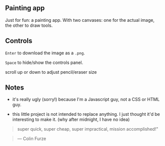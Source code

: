 ## Painting app

Just for fun: a painting app. With two canvases: one for the actual image, the other to draw tools.

## Controls

`Enter` to download the image as a `.png`.

`Space` to hide/show the controls panel.

scroll up or down to adjust pencil/eraser size

## Notes

* it's really ugly (sorry!) because I'm a Javascript guy, not a CSS or HTML guy.

* this little project is not intended to replace anything. I just thought it'd be interesting to make it. (why after midnight, I have no idea)

 > super quick, super cheap, super impractical, mission accomplished!"
 
 > &mdash; Colin Furze
